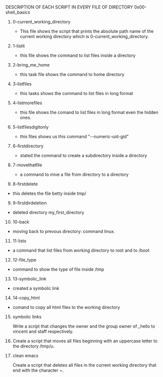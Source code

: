 DESCRIPTION OF EACH SCRIPT IN EVERY FILE OF DIRECTORY 0x00-shell_basics
 
1. 0-current_working_directory

   * This file shows the script that prints the absolute path name of the current working directory which is 0-current_working_directory.

2. 1-listit
  
   * this file shows the command to list files inside a directory

3. 2-bring_me_home

   * this task file shows the command to home directory

4. 3-listfiles

   * this tasks shows the command to list files in long format

4. 4-listmorefiles

   * this file shows the comand to list files in long format even the hidden ones.

5. 5-listfilesdigitonly

   * this files shows us this command "--numeric-uid-gid"

6. 6-firstdirectory

   * stated the command to create a subdirectory inside a directory

7. 7-movethatfile


   * a command to mive a file from directory to a directory

8.  8-firstdelete

   * this deletes the file betty inside tmp/

9.  9-firstdirdeletion

   * deleted directory my_first_directory

10. 10-back


   * moving back to prevous directory: command linux.

11. 11-lists

   * a command that list files from working directory to root and to /boot

12.  12-file_type


   * command to show the type of file inside /tmp

13. 13-symbolic_link

   
   * created a symbolic link

14. 14-copy_html

  * comand to copy all html files to the working directory

15. symbolic links

    Write a script that changes the owner and the group owner of _hello to vincent and staff respectively.

16. Create a script that moves all files beginning with an uppercase letter to the directory /tmp/u.

17. clean emacs

    Create a script that deletes all files in the current working directory that end with the character ~. 
